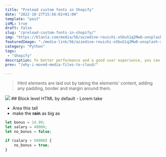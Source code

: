 ```yaml
---
title: "Preload custom fonts in Shopify"
date: "2022-10-27T15:56:01+01:00"
template: "post"
isML: true
draft: false
slug: "/preload-custom-fonts-in-shopify/"
img: "https://blanla.com/media/56/azzedine-rouichi-oSbuS1q2Mw8-unsplash-scaled.jpg"
featuredImage: "./media-link/56/azzedine-rouichi-oSbuS1q2Mw8-unsplash-scaled.jpg"
category: "Python"
tags:
 - "Shopify"
description: To better performance and a good user experience, you can preload custom fonts in Shopify.
prev: "/why-i-moved-media-files-to-cloud/"

---
```

> Html elements are laid out by taking the elements\' content, adding any padding, border and margin around them.

![](./media-link/56/anthony-cantin-3_zN3Z8nI0w-unsplash-scaled.jpg) ## Block level HTML by default - Lorem take
- Area this tall
- make the **rain** as big as

```javascript
let bonus = 14.99;
let salary = 40000;
let no_bonus = false;

if (salary > 50000) {
	no_bonus = true;
}
```
  
    